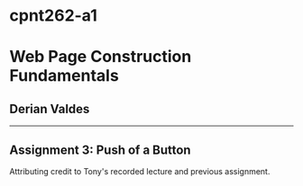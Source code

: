 # cpnt262-a1
# Web Page Construction Fundamentals
## Derian Valdes
---
## Assignment 3: Push of a Button

Attributing credit to Tony's recorded lecture and previous assignment.
